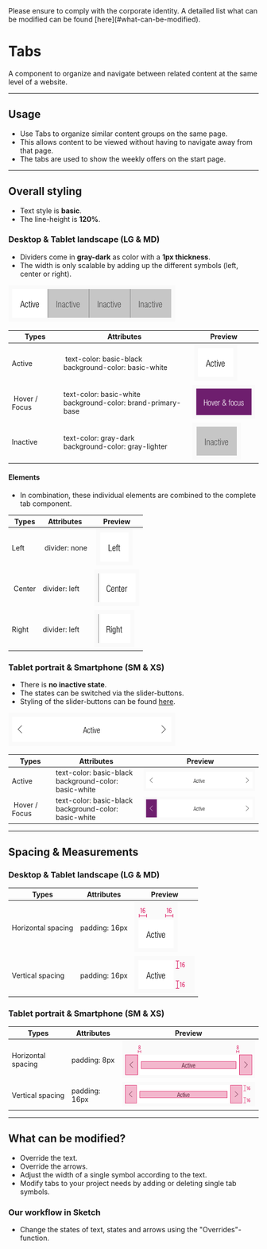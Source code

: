 <AlertInfo alertHeadline="Modifiable">
Please ensure to comply with the corporate identity. A detailed list what can be modified can be found [here](#what-can-be-modified).
</AlertInfo>

# Tabs

A component to organize and navigate between related content at the same level of a website.

---

## Usage

- Use Tabs to organize similar content groups on the same page.
- This allows content to be viewed without having to navigate away from that page.
- The tabs are used to show the weekly offers on the start page.

---

## Overall styling

- Text style is **basic**.
- The line-height is **120%**.

### Desktop & Tablet landscape (LG & MD)

- Dividers come in **gray-dark** as color with a **1px thickness**.
- The width is only scalable by adding up the different symbols (left, center or right).

![tab: LG+MD](assets/types/complete/LG-MD@1x.png)

| Types | Attributes | Preview |
|---|---|---|
| Active | text-color: basic-black<br>background-color: basic-white | ![tab: active (LG/MD)](assets/states/LG/active@1x.png) |
| Hover / Focus | text-color: basic-white<br>background-color: brand-primary-base  | ![tab: hover-focus (LG/MD)](assets/states/LG/hover-focus@1x.png) |
| Inactive | text-color: gray-dark<br>background-color: gray-lighter | ![tab: inactive (LG/MD)](assets/states/LG/inactive@1x.png) |

#### Elements

- In combination, these individual elements are combined to the complete tab component.

| Types | Attributes | Preview |
|---|---|---|
| Left | divider: none | ![tab: left (LG/MD)](assets/elements/LG/left@1x.png) |
| Center | divider: left  | ![tab: center (LG/MD)](assets/elements/LG/center@1x.png) |
| Right | divider: left | ![tab: right (LG/MD)](assets/elements/LG/right@1x.png) |

### Tablet portrait & Smartphone (SM & XS)

- There is **no inactive state**.
- The states can be switched via the slider-buttons.
- Styling of the slider-buttons can be found [here](../Slider%20button/Slider%20button.md).

![tab: SM+XS](assets/types/complete/SM-XS@1x.png)

|Types | Attributes | Preview |
|---|---|---|
| Active | text-color: basic-black<br>background-color: basic-white | ![tab: active (SM/XS)](assets/states/XS/active@1x.png) |
| Hover / Focus | text-color: basic-black<br>background-color: basic-white | ![tab: hover-focus (LG/MD)](assets/states/XS/hover-focus@1x.png) |

---

## Spacing & Measurements

### Desktop & Tablet landscape (LG & MD)

| Types | Attributes | Preview |
|---|---|---|
| Horizontal spacing | padding: 16px | ![LG/MD: horizontal spacing](assets/measurements/LG/horizontal-spacing@1x.png) |
| Vertical spacing | padding: 16px | ![LG/MD: horizontal spacing](assets/measurements/LG/vertical-spacing@1x.png) |


### Tablet portrait & Smartphone (SM & XS)

| Types | Attributes | Preview |
|---|---|---|
| Horizontal spacing | padding: 8px | ![SM/XS: horizontal spacing](assets/measurements/XS/horizontal-spacing@1x.png) |
| Vertical spacing | padding: 16px | ![LG/MD: horizontal spacing](assets/measurements/XS/vertical-spacing@1x.png) |

---

## What can be modified?

- Override the text.
- Override the arrows.
- Adjust the width of a single symbol according to the text.
- Modify tabs to your project needs by adding or deleting single tab symbols.

### Our workflow in Sketch

- Change the states of text, states and arrows using the "Overrides"-function.

